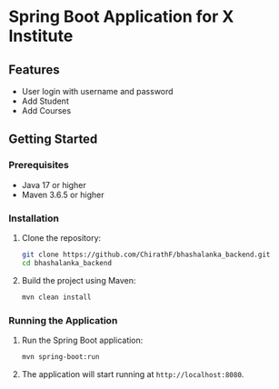 # Spring Boot Application for X Institute

## Features

- User login with username and password
- Add Student
- Add Courses

## Getting Started

### Prerequisites

- Java 17 or higher
- Maven 3.6.5 or higher

### Installation

1. Clone the repository:
    ```sh
    git clone https://github.com/ChirathF/bhashalanka_backend.git
    cd bhashalanka_backend
    ```

2. Build the project using Maven:
    ```sh
    mvn clean install
    ```

### Running the Application

1. Run the Spring Boot application:
    ```sh
    mvn spring-boot:run
    ```

2. The application will start running at `http://localhost:8080`.

